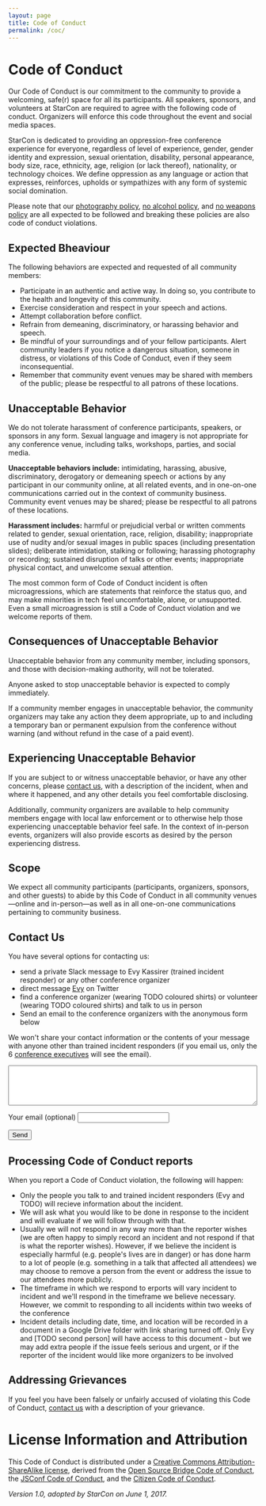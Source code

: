 ```yaml
---
layout: page
title: Code of Conduct
permalink: /coc/
---
```


<div class="pretty-links">

# Code of Conduct

Our Code of Conduct is our commitment to the community to provide a welcoming,
safe(r) space for all its participants. All speakers, sponsors, and volunteers at
StarCon are required to agree with the following code of conduct. Organizers
will enforce this code throughout the event and social media spaces.

StarCon is dedicated to providing an oppression-free conference experience for everyone, regardless of level of experience, gender, gender identity and expression, sexual orientation, disability, personal appearance, body size, race, ethnicity, age, religion (or lack thereof), nationality, or technology choices. We define oppression as any language or action that expresses, reinforces, upholds or sympathizes with any form of systemic social domination.

Please note that our [photography policy](/policies/#photography-policy), [no alcohol policy](/policies/#no-alcohol-policy), and [no weapons policy](/policies/#no-weapons-policy) are all expected to be followed and breaking these policies are also code of conduct violations.

## Expected Bheaviour

The following behaviors are expected and requested of all community members:

- Participate in an authentic and active way. In doing so, you contribute to the health and longevity of this community.
- Exercise consideration and respect in your speech and actions.
- Attempt collaboration before conflict.
- Refrain from demeaning, discriminatory, or harassing behavior and speech.
- Be mindful of your surroundings and of your fellow participants. Alert community leaders if you notice a dangerous situation, someone in distress, or violations of this Code of Conduct, even if they seem inconsequential.
- Remember that community event venues may be shared with members of the public; please be respectful to all patrons of these locations.

## Unacceptable Behavior ##

We do not tolerate harassment of conference participants, speakers, or sponsors in any form. Sexual language and imagery is not appropriate for any conference venue, including talks, workshops, parties, and social media.

**Unacceptable behaviors include:** intimidating, harassing, abusive,
discriminatory, derogatory or demeaning speech or actions by any participant in
our community online, at all related events, and in one-on-one communications
carried out in the context of community business. Community event venues may be
shared; please be respectful to all patrons of these locations.

**Harassment includes:** harmful or prejudicial verbal or written comments
related to gender, sexual orientation, race, religion, disability; inappropriate
use of nudity and/or sexual images in public spaces (including presentation
slides); deliberate intimidation, stalking or following; harassing photography
or recording; sustained disruption of talks or other events; inappropriate
physical contact, and unwelcome sexual attention.

The most common form of Code of Conduct incident is often microagressions, which are statements that reinforce the status quo, and may make minorities in tech feel uncomfortable, alone, or unsupported. Even a small microagression is still a Code of Conduct violation and we welcome reports of them.

## Consequences of Unacceptable Behavior ##

Unacceptable behavior from any community member, including sponsors, and those
with decision-making authority, will not be tolerated.

Anyone asked to stop unacceptable behavior is expected to comply immediately.

If a community member engages in unacceptable behavior, the community organizers
may take any action they deem appropriate, up to and including a temporary ban
or permanent expulsion from the conference without warning (and without refund
in the case of a paid event).

## Experiencing Unacceptable Behavior ##

If you are subject to or witness unacceptable behavior, or have any other
concerns, please [contact us](#contact-us), with a description of the incident,
when and where it happened, and any other details you feel comfortable
disclosing.

Additionally, community organizers are available to help community members
engage with local law enforcement or to otherwise help those experiencing
unacceptable behavior feel safe. In the context of in-person events, organizers
will also provide escorts as desired by the person experiencing distress.

## Scope ##

We expect all community participants (participants, organizers, sponsors, and
other guests) to abide by this Code of Conduct in all community
venues&mdash;online and in-person&mdash;as well as in all one-on-one
communications pertaining to community business.

## Contact Us ##

You have several options for contacting us:

- send a private Slack message to Evy Kassirer (trained incident responder) or any other conference organizer
- direct message [Evy](https://twitter.com/EvyKassirer) on Twitter
- find a conference organizer (wearing TODO coloured shirts) or volunteer (wearing TODO coloured shirts) and talk to us in person
- Send an email to the conference organizers with the anonymous form below

We won't share your contact information or the contents of your message with anyone other than trained incident responders (if you email us, only the 6 [conference executives](/#whos-running-this) will see the email).

<form action="https://formspree.io/uwstarcon@gmail.com" method="POST">

<textarea type="text" name="code of conduct violation" rows="5" cols="60"></textarea>
<label for="_replyto">Your email (optional) </label>
<input type="email" name="_replyto">

<input type="submit" value="Send">
</form>

## Processing Code of Conduct reports

When you report a Code of Conduct violation, the following will happen:

- Only the people you talk to and trained incident responders (Evy and TODO) will recieve information about the incident.
- We will ask what you would like to be done in response to the incident and will evaluate if we will follow through with that.
- Usually we will not respond in any way more than the reporter wishes (we are often happy to simply record an incident and not respond if that is what the reporter wishes). However, if we believe the incident is especially harmful (e.g. people's lives are in danger) or has done harm to a lot of people (e.g. something in a talk that affected all attendees)  we may choose to remove a person from the event or address the issue to our attendees more publicly.
- The timeframe in which we respond to erports  will vary incident to incident and we'll respond in the timeframe we believe necessary. However, we commit to responding to all incidents within two weeks of the conference
- Incident details including date, time, and location will be recorded in a document in a Google Drive folder with link sharing turned off. Only Evy and [TODO second person] will have access to this document - but we may add extra people if the issue feels serious and urgent, or if the reporter of the incident would like more organizers to be involved


## Addressing Grievances ##

If you feel you have been falsely or unfairly accused of violating this Code of
Conduct, [contact us](#contact-us) with a description of your
grievance.

# License Information and Attribution #

This Code of Conduct is distributed under a [Creative Commons
Attribution-ShareAlike license](http://creativecommons.org/licenses/by-sa/3.0/),
derived from the [Open Source Bridge Code of
Conduct](http://opensourcebridge.org/about/code-of-conduct/), the [JSConf
Code of Conduct](http://jsconf.com/codeofconduct.html), and the
[Citizen Code of Conduct](http://citizencodeofconduct.org/).

*Version 1.0, adopted by StarCon on June 1, 2017.*

</div>
